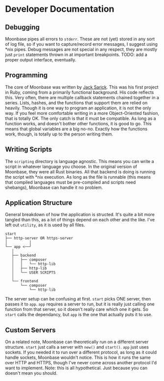 # Developer Documentation

## Debugging

Moonbase pipes all errors to `stderr`. These are not (yet) stored in any sort of log file, so if you want to capture/record error messages, I suggest using *nix pipes. Debug messages are not special in any respect, they are mostly just `print` statements thrown in at important breakpoints. TODO: add a proper output interface, eventually.

## Programming

The core of Moonbase was written by [Jack Sarick](https://github.com/jacksarick). This was his first project in Ruby, coming from a primarily functional background. His code reflects this. Very often, there are multiple callback statements chained together in a series. Lists, hashes, and the functions that support them are relied on heavily. Though it is one way to program an application, it is not the only way. If you feel more comfortable writing in a more Object-Oriented fashion, that is totally OK. The only catch is that it must be compatible. As long as a function works, and doesn't bother other functions, it is good to go. This means that global variables are a big no-no. Exactly how the functions work, though, is totally up to the person writing them.

## Writing Scripts

The `scripting` directory is language agnostic. This means you can write a script in whatever language you choose. In the original version of Moonbase, they were all Rust binaries. All that backend is doing is running the script with *nix execution. As long as the file is runnable (this means that compiled languages must be pre-compiled and scripts need shebangs), Moonbase can handle it no problem.

## Application Structure

General breakdown of how the application is structed. It's quite a bit more tangled than this, as a lot of things depend on each other and the like. I've left out `utility`, as it is used by all files.

```
start
├── http-server OR https-server
│          │
└── app <──┘
   │
   ├── backend
   │   ├── composer
   │   │   └── http-lib
   │   ├── http-lib
   │   └── USER SCRIPTS
   │
   └── frontend
       └── composer
           └── http-lib
```

The server setup can be confusing at first. `start` picks ONE server, then passes it to `app`. `app` requires a server to run, but it is really just calling one function from that server, so it doesn't really care which one it gets. So `start` calls the dependancy, but `app` is the one that actually puts it to use.

## Custom Servers
On a related note, Moonbase can theoretically run on a different server structure. `start` just calls a server with `new()` and `start()`. `app` just uses sockets. If you needed it to run over a different protocol, as long as it could handle sockets, Moonbase wouldn't notice. This is how it runs the same over HTTP and HTTPS, though I've never come across another protocol I'd want to implement. Note: this is all hypothetical. Just because you can doesn't mean you should.